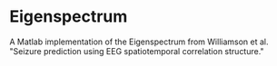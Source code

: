 # Eigenspectrum
A Matlab implementation of the Eigenspectrum from Williamson et al. "Seizure prediction using EEG spatiotemporal correlation structure."
